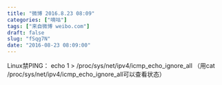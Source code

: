 ```yaml
---
title: "微博 2016.8.23 08:09"
categories: ["嘀咕"]
tags: ["来自微博 weibo.com"]
draft: false
slug: "fSqg7N"
date: "2016-08-23 08:09:00"
---
```


<p>Linux禁PING： echo 1 > /proc/sys/net/ipv4/icmp_echo_ignore_all （用cat /proc/sys/net/ipv4/icmp_echo_ignore_all可以查看状态） ​​​​</p>

